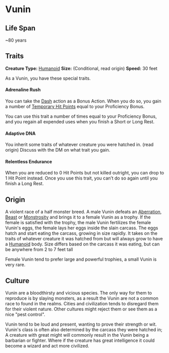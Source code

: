 # Vunin


## Life Span
~80 years


## Traits

**Creature Type:** [Humanoid](../Creature%20types/Humanoid.md)
**Size:** (Conditional, read origin)
**Speed:** 30 feet

As a Vunin, you have these special traits.

#### Adrenaline Rush

You can take the [Dash](https://www.dndbeyond.com/sources/dnd/free-rules/rules-glossary#DashAction) action as a Bonus Action. When you do so, you gain a number of [Temporary Hit Points](https://www.dndbeyond.com/compendium/rules/basic-rules/combat#TemporaryHitPoints) equal to your Proficiency Bonus.

You can use this trait a number of times equal to your Proficiency Bonus, and you regain all expended uses when you finish a Short or Long Rest.

#### Adaptive DNA

You inherit some traits of whatever creature you were hatched in. (read origin)
Discuss with the DM on what trait you gain.

#### Relentless Endurance

When you are reduced to 0 Hit Points but not killed outright, you can drop to 1 Hit Point instead. Once you use this trait, you can’t do so again until you finish a Long Rest.




## Origin

A violent race of a half monster breed.
A male Vunin defeats an [Aberration](../Creature%20types/Aberration.md), [Beast](../Creature%20types/Beast.md) or [Monstrosity](../Creature%20types/Monstrosity.md) and brings it to a female Vunin as a trophy. If the female is satisfied with the trophy, the male Vunin fertilizes the female Vunin's eggs, the female lays her eggs inside the slain carcass.
The eggs hatch and start eating the carcass, growing in size rapidly. It takes on the traits of whatever creature it was hatched from but will always grow to have a [Humanoid](../Creature%20types/Humanoid.md) body.
Size differs based on the carcass it was eating, but can be anywhere from 2 to 7 feet tall

Female Vunin tend to prefer large and powerful trophies, a small Vunin is very rare.

## Culture

Vunin are a bloodthirsty and vicious species. The only way for them to reproduce is by slaying monsters, as a result the Vunin are not a common race to found in the realms. Cities and civilization tends to disregard them for their violent nature. Other cultures might reject them or see them as a nice "pest control".

Vunin tend to be loud and present, wanting to prove their strength or wit.
Vunin's class is often also determined by the carcass they were hatched in; A creature with great might will commonly result in the Vunin being a barbarian or fighter. Where if the creature has great intelligence it could become a wizard and act more civilized.
